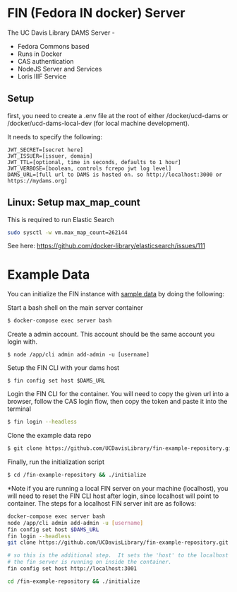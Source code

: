 # FIN (Fedora IN docker) Server

The UC Davis Library DAMS Server - 
 - Fedora Commons based
 - Runs in Docker
 - CAS authentication
 - NodeJS Server and Services
 - Loris IIIF Service

## Setup

first, you need to create a .env file at the root of either /docker/ucd-dams or
/docker/ucd-dams-local-dev (for local machine development).

It needs to specify the following:

```
JWT_SECRET=[secret here]
JWT_ISSUER=[issuer, domain]
JWT_TTL=[optional, time in seconds, defaults to 1 hour]
JWT_VERBOSE=[boolean, controls fcrepo jwt log level]
DAMS_URL=[full url to DAMS is hosted on. so http://localhost:3000 or https://mydams.org]
```

## Linux: Setup max_map_count

This is required to run Elastic Search

```bash
sudo sysctl -w vm.max_map_count=262144
```

See here: https://github.com/docker-library/elasticsearch/issues/111

# Example Data

You can initialize the FIN instance with [sample data](https://github.com/UCDavisLibrary/fin-example-repository/) by doing the following:

Start a bash shell on the main server container
```bash
$ docker-compose exec server bash
```

Create a admin account.  This account should be the same account you login with.
```
$ node /app/cli admin add-admin -u [username]
```

Setup the FIN CLI with your dams host
```
$ fin config set host $DAMS_URL
```

Login the FIN CLI for the container.  You will need to copy the given url into a browser,
follow the CAS login flow, then copy the token and paste it into the terminal
```bash
$ fin login --headless 
```

Clone the example data repo
```bash
$ git clone https://github.com/UCDavisLibrary/fin-example-repository.git
```

Finally, run the initialization script
```bash
$ cd /fin-example-repository && ./initialize
```

*Note if you are running a local FIN server on your machine (localhost), you will need to 
reset the FIN CLI host after login, since localhost will point to container.  The steps
for a localhost FIN server init are as follows:

```bash
docker-compose exec server bash
node /app/cli admin add-admin -u [username]
fin config set host $DAMS_URL
fin login --headless 
git clone https://github.com/UCDavisLibrary/fin-example-repository.git

# so this is the additional step.  It sets the 'host' to the localhost port
# the fin server is running on inside the container.
fin config set host http://localhost:3001

cd /fin-example-repository && ./initialize
```